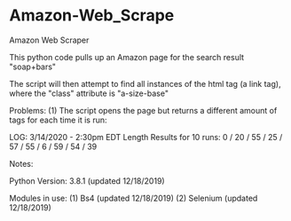 # Amazon-Web_Scrape
Amazon Web Scraper

This python code pulls up an Amazon page for the search result "soap+bars"

The script will then attempt to find all instances of the html tag <a> (a link tag), where the "class" attribute is "a-size-base"
  
Problems: (1) The script opens the page but returns a different amount of tags for each time it is run:

LOG:
3/14/2020 - 2:30pm EDT Length Results for 10 runs:
0 / 20 / 55 / 25 / 57 / 55 / 6 / 59 / 54 / 39


Notes:

Python Version: 3.8.1 (updated 12/18/2019)

Modules in use:
(1) Bs4 (updated 12/18/2019)
(2) Selenium (updated 12/18/2019)
